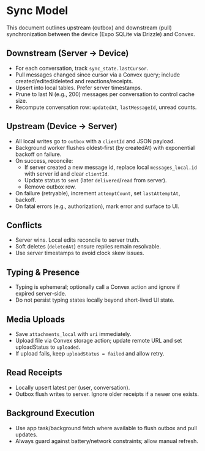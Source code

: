 # Sync Model

This document outlines upstream (outbox) and downstream (pull) synchronization between the device (Expo SQLite via Drizzle) and Convex.

## Downstream (Server → Device)

- For each conversation, track `sync_state.lastCursor`.
- Pull messages changed since cursor via a Convex query; include created/edited/deleted and reactions/receipts.
- Upsert into local tables. Prefer server timestamps.
- Prune to last N (e.g., 200) messages per conversation to control cache size.
- Recompute conversation row: `updatedAt`, `lastMessageId`, unread counts.

## Upstream (Device → Server)

- All local writes go to `outbox` with a `clientId` and JSON payload.
- Background worker flushes oldest-first (by createdAt) with exponential backoff on failure.
- On success, reconcile:
  - If server created a new message id, replace local `messages_local.id` with server id and clear `clientId`.
  - Update status to `sent` (later `delivered`/`read` from server).
  - Remove outbox row.
- On failure (retryable), increment `attemptCount`, set `lastAttemptAt`, backoff.
- On fatal errors (e.g., authorization), mark error and surface to UI.

## Conflicts

- Server wins. Local edits reconcile to server truth.
- Soft deletes (`deletedAt`) ensure replies remain resolvable.
- Use server timestamps to avoid clock skew issues.

## Typing & Presence

- Typing is ephemeral; optionally call a Convex action and ignore if expired server-side.
- Do not persist typing states locally beyond short-lived UI state.

## Media Uploads

- Save `attachments_local` with `uri` immediately.
- Upload file via Convex storage action; update remote URL and set uploadStatus to `uploaded`.
- If upload fails, keep `uploadStatus = failed` and allow retry.

## Read Receipts

- Locally upsert latest per (user, conversation).
- Outbox flush writes to server. Ignore older receipts if a newer one exists.

## Background Execution

- Use app task/background fetch where available to flush outbox and pull updates.
- Always guard against battery/network constraints; allow manual refresh.


